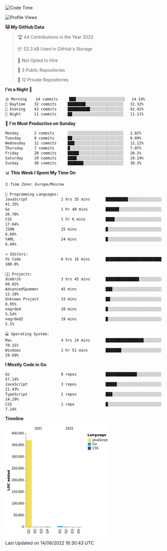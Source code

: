 <!--START_SECTION:waka-->
![Code Time](http://img.shields.io/badge/Code%20Time-332%20hrs%2039%20mins-blue)

![Profile Views](http://img.shields.io/badge/Profile%20Views-0-blue)

**🐱 My GitHub Data** 

> 🏆 44 Contributions in the Year 2022
 > 
> 📦 52.3 kB Used in GitHub's Storage 
 > 
> 🚫 Not Opted to Hire
 > 
> 📜 3 Public Repositories 
 > 
> 🔑 12 Private Repositories  
 > 
**I'm a Night 🦉** 

```text
🌞 Morning    14 commits     ███░░░░░░░░░░░░░░░░░░░░░░   14.14% 
🌆 Daytime    32 commits     ████████░░░░░░░░░░░░░░░░░   32.32% 
🌃 Evening    42 commits     ██████████░░░░░░░░░░░░░░░   42.42% 
🌙 Night      11 commits     ██░░░░░░░░░░░░░░░░░░░░░░░   11.11%

```
📅 **I'm Most Productive on Sunday** 

```text
Monday       2 commits      ░░░░░░░░░░░░░░░░░░░░░░░░░   2.02% 
Tuesday      9 commits      ██░░░░░░░░░░░░░░░░░░░░░░░   9.09% 
Wednesday    12 commits     ███░░░░░░░░░░░░░░░░░░░░░░   12.12% 
Thursday     7 commits      █░░░░░░░░░░░░░░░░░░░░░░░░   7.07% 
Friday       20 commits     █████░░░░░░░░░░░░░░░░░░░░   20.2% 
Saturday     19 commits     ████░░░░░░░░░░░░░░░░░░░░░   19.19% 
Sunday       30 commits     ███████░░░░░░░░░░░░░░░░░░   30.3%

```


📊 **This Week I Spent My Time On** 

```text
⌚︎ Time Zone: Europe/Moscow

💬 Programming Languages: 
JavaScript               2 hrs 35 mins       ██████████░░░░░░░░░░░░░░░   41.35% 
Go                       1 hr 40 mins        ██████░░░░░░░░░░░░░░░░░░░   26.78% 
CSS                      1 hr 6 mins         ████░░░░░░░░░░░░░░░░░░░░░   17.64% 
JSON                     25 mins             █░░░░░░░░░░░░░░░░░░░░░░░░   6.68% 
YAML                     24 mins             █░░░░░░░░░░░░░░░░░░░░░░░░   6.46%

🔥 Editors: 
VS Code                  6 hrs 16 mins       █████████████████████████   100.0%

🐱‍💻 Projects: 
dcmbrzh                  3 hrs 45 mins       ███████████████░░░░░░░░░░   60.02% 
AdvancedSpammer          45 mins             ███░░░░░░░░░░░░░░░░░░░░░░   12.18% 
Unknown Project          33 mins             ██░░░░░░░░░░░░░░░░░░░░░░░   8.95% 
negrded                  20 mins             █░░░░░░░░░░░░░░░░░░░░░░░░   5.54% 
negrded2                 19 mins             █░░░░░░░░░░░░░░░░░░░░░░░░   5.1%

💻 Operating System: 
Mac                      4 hrs 24 mins       █████████████████░░░░░░░░   70.31% 
Windows                  1 hr 51 mins        ███████░░░░░░░░░░░░░░░░░░   29.69%

```

**I Mostly Code in Go** 

```text
Go                       8 repos             ██████████████░░░░░░░░░░░   57.14% 
JavaScript               3 repos             █████░░░░░░░░░░░░░░░░░░░░   21.43% 
TypeScript               2 repos             ███░░░░░░░░░░░░░░░░░░░░░░   14.29% 
CSS                      1 repo              █░░░░░░░░░░░░░░░░░░░░░░░░   7.14%

```


**Timeline**

![Chart not found](https://raw.githubusercontent.com/jeezft/jeezft/main/charts/bar_graph.png) 


 Last Updated on 14/06/2022 16:30:43 UTC
<!--END_SECTION:waka-->
